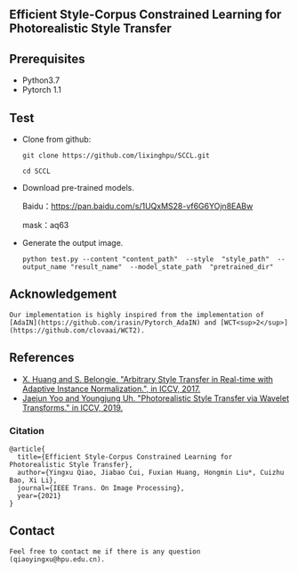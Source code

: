 ## Efficient Style-Corpus Constrained Learning for Photorealistic Style Transfer

## Prerequisites
- Python3.7
- Pytorch 1.1


## Test
- Clone from github: 

    `git clone https://github.com/lixinghpu/SCCL.git`

    `cd SCCL`

- Download pre-trained models.

    Baidu：https://pan.baidu.com/s/1UQxMS28-vf6G6YOjn8EABw 

    mask：aq63 



- Generate the output image.

    
    ```
    python test.py --content "content_path"  --style  "style_path"  --output_name "result_name"  --model_state_path  "pretrained_dir"
    ```

## Acknowledgement

    Our implementation is highly inspired from the implementation of [AdaIN](https://github.com/irasin/Pytorch_AdaIN) and [WCT<sup>2</sup>](https://github.com/clovaai/WCT2).

## References

- [X. Huang and S. Belongie. "Arbitrary Style Transfer in Real-time with Adaptive Instance Normalization.", in ICCV, 2017.](http://openaccess.thecvf.com/content_ICCV_2017/papers/Huang_Arbitrary_Style_Transfer_ICCV_2017_paper.pdf)
- [Jaejun Yoo and Youngjung Uh. "Photorealistic Style Transfer via Wavelet Transforms." in ICCV, 2019.](https://arxiv.org/pdf/1903.09760.pdf)


### Citation
  
    @article{
      title={Efficient Style-Corpus Constrained Learning for Photorealistic Style Transfer},
      author={Yingxu Qiao, Jiabao Cui, Fuxian Huang, Hongmin Liu*, Cuizhu Bao, Xi Li},
      journal={IEEE Trans. On Image Processing},
      year={2021}
    }
    

## Contact

    Feel free to contact me if there is any question (qiaoyingxu@hpu.edu.cn).